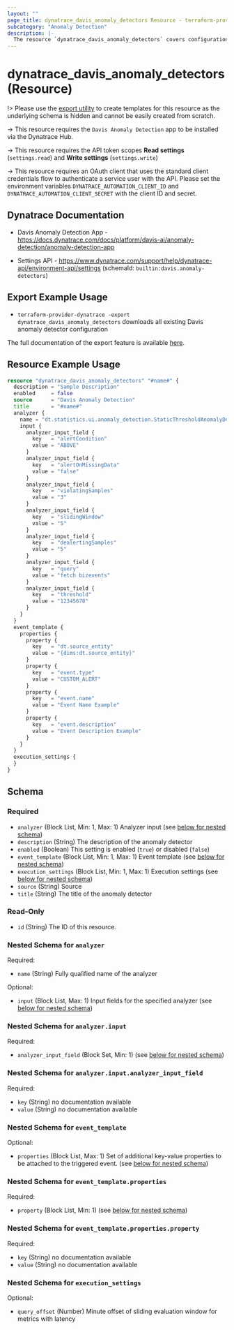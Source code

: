 ```yaml
---
layout: ""
page_title: dynatrace_davis_anomaly_detectors Resource - terraform-provider-dynatrace"
subcategory: "Anomaly Detection"
description: |-
  The resource `dynatrace_davis_anomaly_detectors` covers configuration for Davis anomaly detectors
---
```


# dynatrace_davis_anomaly_detectors (Resource)

!> Please use the [export utility](https://registry.terraform.io/providers/dynatrace-oss/dynatrace/latest/docs/guides/export-v2) to create templates for this resource as the underlying schema is hidden and cannot be easily created from scratch.

-> This resource requires the `Davis Anomaly Detection` app to be installed via the Dynatrace Hub.

-> This resource requires the API token scopes **Read settings** (`settings.read`) and **Write settings** (`settings.write`)

-> This resource requires an OAuth client that uses the standard client credentials flow to authenticate a service user with the API. Please set the environment variables `DYNATRACE_AUTOMATION_CLIENT_ID` and `DYNATRACE_AUTOMATION_CLIENT_SECRET` with the client ID and secret. 

## Dynatrace Documentation

- Davis Anomaly Detection App - https://docs.dynatrace.com/docs/platform/davis-ai/anomaly-detection/anomaly-detection-app

- Settings API - https://www.dynatrace.com/support/help/dynatrace-api/environment-api/settings (schemaId: `builtin:davis.anomaly-detectors`)

## Export Example Usage

- `terraform-provider-dynatrace -export dynatrace_davis_anomaly_detectors` downloads all existing Davis anomaly detector configuration

The full documentation of the export feature is available [here](https://registry.terraform.io/providers/dynatrace-oss/dynatrace/latest/docs/guides/export-v2).

## Resource Example Usage

```terraform
resource "dynatrace_davis_anomaly_detectors" "#name#" {
  description = "Sample Description"
  enabled     = false
  source      = "Davis Anomaly Detection"
  title       = "#name#"
  analyzer {
    name = "dt.statistics.ui.anomaly_detection.StaticThresholdAnomalyDetectionAnalyzer"
    input {
      analyzer_input_field {
        key   = "alertCondition"
        value = "ABOVE"
      }
      analyzer_input_field {
        key   = "alertOnMissingData"
        value = "false"
      }
      analyzer_input_field {
        key   = "violatingSamples"
        value = "3"
      }
      analyzer_input_field {
        key   = "slidingWindow"
        value = "5"
      }
      analyzer_input_field {
        key   = "dealertingSamples"
        value = "5"
      }
      analyzer_input_field {
        key   = "query"
        value = "fetch bizevents"
      }
      analyzer_input_field {
        key   = "threshold"
        value = "12345678"
      }
    }
  }
  event_template {
    properties {
      property {
        key   = "dt.source_entity"
        value = "{dims:dt.source_entity}"
      }
      property {
        key   = "event.type"
        value = "CUSTOM_ALERT"
      }
      property {
        key   = "event.name"
        value = "Event Name Example"
      }
      property {
        key   = "event.description"
        value = "Event Description Example"
      }
    }
  }
  execution_settings {
  }
}
```

<!-- schema generated by tfplugindocs -->
## Schema

### Required

- `analyzer` (Block List, Min: 1, Max: 1) Analyzer input (see [below for nested schema](#nestedblock--analyzer))
- `description` (String) The description of the anomaly detector
- `enabled` (Boolean) This setting is enabled (`true`) or disabled (`false`)
- `event_template` (Block List, Min: 1, Max: 1) Event template (see [below for nested schema](#nestedblock--event_template))
- `execution_settings` (Block List, Min: 1, Max: 1) Execution settings (see [below for nested schema](#nestedblock--execution_settings))
- `source` (String) Source
- `title` (String) The title of the anomaly detector

### Read-Only

- `id` (String) The ID of this resource.

<a id="nestedblock--analyzer"></a>
### Nested Schema for `analyzer`

Required:

- `name` (String) Fully qualified name of the analyzer

Optional:

- `input` (Block List, Max: 1) Input fields for the specified analyzer (see [below for nested schema](#nestedblock--analyzer--input))

<a id="nestedblock--analyzer--input"></a>
### Nested Schema for `analyzer.input`

Required:

- `analyzer_input_field` (Block Set, Min: 1) (see [below for nested schema](#nestedblock--analyzer--input--analyzer_input_field))

<a id="nestedblock--analyzer--input--analyzer_input_field"></a>
### Nested Schema for `analyzer.input.analyzer_input_field`

Required:

- `key` (String) no documentation available
- `value` (String) no documentation available




<a id="nestedblock--event_template"></a>
### Nested Schema for `event_template`

Optional:

- `properties` (Block List, Max: 1) Set of additional key-value properties to be attached to the triggered event. (see [below for nested schema](#nestedblock--event_template--properties))

<a id="nestedblock--event_template--properties"></a>
### Nested Schema for `event_template.properties`

Required:

- `property` (Block List, Min: 1) (see [below for nested schema](#nestedblock--event_template--properties--property))

<a id="nestedblock--event_template--properties--property"></a>
### Nested Schema for `event_template.properties.property`

Required:

- `key` (String) no documentation available
- `value` (String) no documentation available




<a id="nestedblock--execution_settings"></a>
### Nested Schema for `execution_settings`

Optional:

- `query_offset` (Number) Minute offset of sliding evaluation window for metrics with latency
 